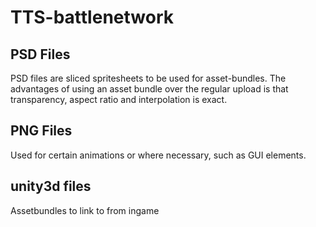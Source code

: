 # TTS-battlenetwork

## PSD Files
PSD files are sliced spritesheets to be used for asset-bundles. The advantages of using an asset bundle over the regular upload is that transparency, aspect ratio and interpolation is exact.

## PNG Files
Used for certain animations or where necessary, such as GUI elements.

## unity3d files
Assetbundles to link to from ingame
